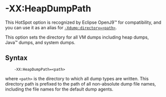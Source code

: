 ﻿<!--
* Copyright (c) 2017, 2022 IBM Corp. and others
*
* This program and the accompanying materials are made
* available under the terms of the Eclipse Public License 2.0
* which accompanies this distribution and is available at
* https://www.eclipse.org/legal/epl-2.0/ or the Apache
* License, Version 2.0 which accompanies this distribution and
* is available at https://www.apache.org/licenses/LICENSE-2.0.
*
* This Source Code may also be made available under the
* following Secondary Licenses when the conditions for such
* availability set forth in the Eclipse Public License, v. 2.0
* are satisfied: GNU General Public License, version 2 with
* the GNU Classpath Exception [1] and GNU General Public
* License, version 2 with the OpenJDK Assembly Exception [2].
*
* [1] https://www.gnu.org/software/classpath/license.html
* [2] http://openjdk.java.net/legal/assembly-exception.html
*
* SPDX-License-Identifier: EPL-2.0 OR Apache-2.0 OR GPL-2.0 WITH
* Classpath-exception-2.0 OR LicenseRef-GPL-2.0 WITH Assembly-exception
-->

# -XX:HeapDumpPath

This HotSpot option is recognized by Eclipse OpenJ9&trade; for compatibility, and you can use it as an alias for [`-Xdump:directory=<path>`](xdump.md#syntax).

This option sets the directory for all VM dumps including heap dumps, Java&trade; dumps, and system dumps.

## Syntax

        -XX:HeapDumpPath=<path>

where `<path>` is the directory to which all dump types are written. This directory path is prefixed to the path of all non-absolute dump file names, including the file names for the default dump agents.

<!-- ==== END OF TOPIC ==== xxheapdumppath.md ==== -->
